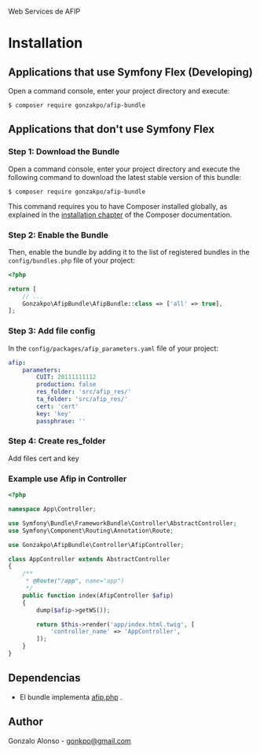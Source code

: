 Web Services de AFIP

Installation
============

Applications that use Symfony Flex (Developing)
-----------------------------------------------

Open a command console, enter your project directory and execute:

```console
$ composer require gonzakpo/afip-bundle
```

Applications that don't use Symfony Flex
----------------------------------------

### Step 1: Download the Bundle

Open a command console, enter your project directory and execute the
following command to download the latest stable version of this bundle:

```console
$ composer require gonzakpo/afip-bundle
```

This command requires you to have Composer installed globally, as explained
in the [installation chapter](https://getcomposer.org/doc/00-intro.md)
of the Composer documentation.

### Step 2: Enable the Bundle

Then, enable the bundle by adding it to the list of registered bundles
in the `config/bundles.php` file of your project:

```php
<?php

return [
    // ...
    Gonzakpo\AfipBundle\AfipBundle::class => ['all' => true],
];

```

### Step 3: Add file config

In the `config/packages/afip_parameters.yaml` file of your project:

```yaml
afip:
    parameters:
        CUIT: 20111111112
        production: false
        res_folder: 'src/afip_res/'
        ta_folder: 'src/afip_res/'
        cert: 'cert'
        key: 'key'
        passphrase: ''


```

### Step 4: Create res_folder

Add files cert and key

### Example use Afip in Controller
```php
<?php

namespace App\Controller;

use Symfony\Bundle\FrameworkBundle\Controller\AbstractController;
use Symfony\Component\Routing\Annotation\Route;

use Gonzakpo\AfipBundle\Controller\AfipController;

class AppController extends AbstractController
{
    /**
     * @Route("/app", name="app")
     */
    public function index(AfipController $afip)
    {
        dump($afip->getWS());

        return $this->render('app/index.html.twig', [
            'controller_name' => 'AppController',
        ]);
    }
}

```

## Dependencias
- El bundle implementa [afip.php](https://github.com/ivanalemunioz/afip.php) .

## Author
Gonzalo Alonso - gonkpo@gmail.com
